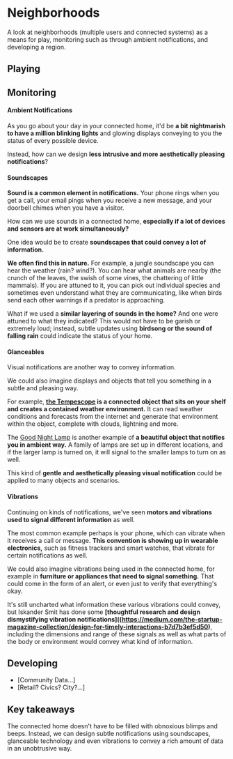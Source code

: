# Neighborhoods

A look at neighborhoods (multiple users and connected systems) as a means for play, monitoring such as through ambient notifications, and developing a region. 

## Playing
## Monitoring
#### Ambient Notifications

As you go about your day in your connected home, it'd be **a bit nightmarish to have a million blinking lights** and glowing displays conveying to you the status of every possible device. 

Instead, how can we design **less intrusive and more aesthetically pleasing notifications**? 

#### Soundscapes

**Sound is a common element in notifications.** Your phone rings when you get a call, your email pings when you receive a new message, and your doorbell chimes when you have a visitor. 

How can we use sounds in a connected home, **especially if a lot of devices and sensors are at work simultaneously?** 

One idea would be to create **soundscapes that could convey a lot of information.** 

**We often find this in nature.** For example, a jungle soundscape you can hear the weather (rain? wind?). You can hear what animals are nearby (the crunch of the leaves, the swish of some vines, the chattering of little mammals). If you are attuned to it, you can pick out individual species and sometimes even understand what they are communicating, like when birds send each other warnings if a predator is approaching.

What if we used a **similar layering of sounds in the home?** And one were attuned to what they indicated? This would not have to be garish or extremely loud; instead, subtle updates using **birdsong or the sound of falling rain** could indicate the status of your home. 

#### Glanceables 

Visual notifications are another way to convey information. 

We could also imagine displays and objects that tell you something in a subtle and pleasing way. 

For example, **[the Tempescope](http://www.tempescope.com/) is a connected object that sits on your shelf and creates a contained weather environment.** It can read weather conditions and forecasts from the internet and generate that environment within the object, complete with clouds, lightning and more. 

The [Good Night Lamp](http://goodnightlamp.com/) is another example of **a beautiful object that notifies you in ambient way.** A family of lamps are set up in different locations, and if the larger lamp is turned on, it will signal to the smaller lamps to turn on as well. 

This kind of **gentle and aesthetically pleasing visual notification** could be applied to many objects and scenarios.   

#### Vibrations

Continuing on kinds of notifications, we've seen **motors and vibrations used to signal different information** as well. 

The most common example perhaps is your phone, which can vibrate when it receives a call or message. **This convention is showing up in wearable electronics,** such as fitness trackers and smart watches, that vibrate for certain notifications as well. 

We could also imagine vibrations being used in the connected home, for example in **furniture or appliances that need to signal something.** That could come in the form of an alert, or even just to verify that everything's okay. 

It's still uncharted what information these various vibrations could convey, but Iskander Smit has done some **[thoughtful research and design dismystifying vibration notifications]((https://medium.com/the-startup-magazine-collection/design-for-timely-interactions-b7d7b3ef5d50)**, including the dimensions and range of these signals as well as what parts of the body or environment would convey what kind of information. 

## Developing
   * [Community Data...]
   * [Retail? Civics? City?...]

## Key takeaways

The connected home doesn't have to be filled with obnoxious blimps and beeps. Instead, we can design subtle notifications using soundscapes, glanceable technology and even vibrations to convey a rich amount of data in an unobtrusive way. 